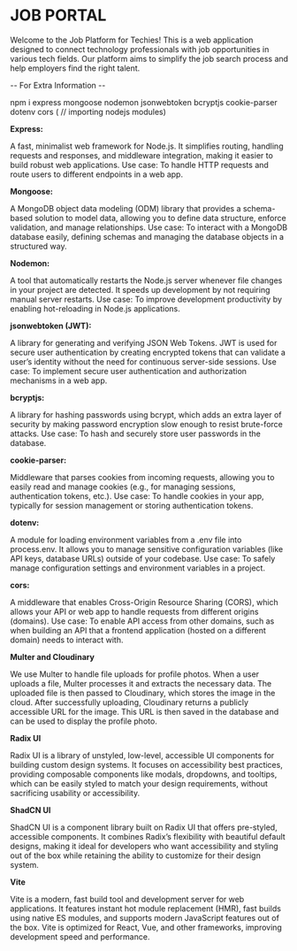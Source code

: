 # JOB PORTAL
Welcome to the Job Platform for Techies! This is a web application designed to connect technology professionals with job opportunities in various tech fields. Our platform aims to simplify the job search process and help employers find the right talent.


-- For Extra Information -- 
<br>

npm i express mongoose nodemon jsonwebtoken bcryptjs cookie-parser dotenv cors  ( // importing nodejs modules)

<b>Express:</b>

A fast, minimalist web framework for Node.js. It simplifies routing, handling requests and responses, and middleware integration, making it easier to build robust web applications.
Use case: To handle HTTP requests and route users to different endpoints in a web app.

<b>Mongoose:</b>

A MongoDB object data modeling (ODM) library that provides a schema-based solution to model data, allowing you to define data structure, enforce validation, and manage relationships.
Use case: To interact with a MongoDB database easily, defining schemas and managing the database objects in a structured way.

<b>Nodemon:</b>

A tool that automatically restarts the Node.js server whenever file changes in your project are detected. It speeds up development by not requiring manual server restarts.
Use case: To improve development productivity by enabling hot-reloading in Node.js applications.

<b>jsonwebtoken (JWT):</b>

A library for generating and verifying JSON Web Tokens. JWT is used for secure user authentication by creating encrypted tokens that can validate a user’s identity without the need for continuous server-side sessions.
Use case: To implement secure user authentication and authorization mechanisms in a web app.

<b>bcryptjs:</b>

A library for hashing passwords using bcrypt, which adds an extra layer of security by making password encryption slow enough to resist brute-force attacks.
Use case: To hash and securely store user passwords in the database.

<b>cookie-parser:</b>

Middleware that parses cookies from incoming requests, allowing you to easily read and manage cookies (e.g., for managing sessions, authentication tokens, etc.).
Use case: To handle cookies in your app, typically for session management or storing authentication tokens.

<b>dotenv:</b>

A module for loading environment variables from a .env file into process.env. It allows you to manage sensitive configuration variables (like API keys, database URLs) outside of your codebase.
Use case: To safely manage configuration settings and environment variables in a project.

<b>cors:</b>

A middleware that enables Cross-Origin Resource Sharing (CORS), which allows your API or web app to handle requests from different origins (domains).
Use case: To enable API access from other domains, such as when building an API that a frontend application (hosted on a different domain) needs to interact with.

<b>Multer and Cloudinary</b>

We use Multer to handle file uploads for profile photos. When a user uploads a file, Multer processes it and extracts the necessary data. The uploaded file is then passed to Cloudinary, which stores the image in the cloud. After successfully uploading, Cloudinary returns a publicly accessible URL for the image. This URL is then saved in the database and can be used to display the profile photo.

<b>Radix UI</b>

Radix UI is a library of unstyled, low-level, accessible UI components for building custom design systems. It focuses on accessibility best practices, providing composable components like modals, dropdowns, and tooltips, which can be easily styled to match your design requirements, without sacrificing usability or accessibility.

<b>ShadCN UI</b>

ShadCN UI is a component library built on Radix UI that offers pre-styled, accessible components. It combines Radix’s flexibility with beautiful default designs, making it ideal for developers who want accessibility and styling out of the box while retaining the ability to customize for their design system.

<b>Vite</b>

Vite is a modern, fast build tool and development server for web applications. It features instant hot module replacement (HMR), fast builds using native ES modules, and supports modern JavaScript features out of the box. Vite is optimized for React, Vue, and other frameworks, improving development speed and performance.